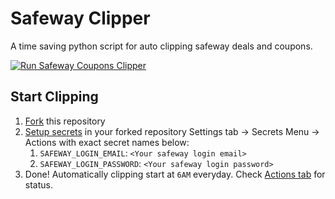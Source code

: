 # Safeway Clipper

A time saving python script for auto clipping safeway deals and coupons.

[![Run Safeway Coupons Clipper](../../actions/workflows/run-safeway-clipper.yml/badge.svg)](../../actions/workflows/run-safeway-clipper.yml)

## Start Clipping

1. [Fork](https://github.com/shadowwalker/safeway-clipper/fork) this repository
2. [Setup secrets](../../settings/secrets/actions) in your forked repository Settings tab -> Secrets Menu -> Actions with exact secret names below:
   1. `SAFEWAY_LOGIN_EMAIL`: `<Your safeway login email>`
   2. `SAFEWAY_LOGIN_PASSWORD`: `<Your safeway login password>`
3. Done! Automatically clipping start at `6AM` everyday. Check [Actions tab](../../actions/workflows/run-safeway-clipper.yml) for status.
